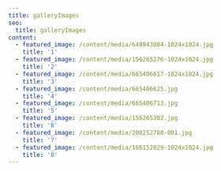 ```yaml
---
title: galleryImages
seo:
  title: galleryImages
content:
  - featured_image: /content/media/648943804-1024x1024.jpg
    title: '1'
  - featured_image: /content/media/156265276-1024x1024.jpg
    title: '2'
  - featured_image: /content/media/665406617-1024x1024.jpg
    title: '3'
  - featured_image: /content/media/665406625.jpg
    title: '4'
  - featured_image: /content/media/665406713.jpg
    title: '5'
  - featured_image: /content/media/156265302.jpg
    title: '6'
  - featured_image: /content/media/200252788-001.jpg
    title: '7'
  - featured_image: /content/media/166152829-1024x1024.jpg
    title: '8'
---
```


